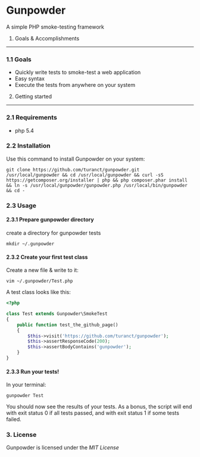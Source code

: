 Gunpowder
========================================

A simple PHP smoke-testing framework


1. Goals & Accomplishments
----------------------------------------

### 1.1 Goals

- Quickly write tests to smoke-test a web application
- Easy syntax
- Execute the tests from anywhere on your system


2. Getting started
----------------------------------------

### 2.1 Requirements

- php 5.4


### 2.2 Installation

Use this command to install Gunpowder on your system:

	git clone https://github.com/turanct/gunpowder.git /usr/local/gunpowder && cd /usr/local/gunpowder && curl -sS https://getcomposer.org/installer | php && php composer.phar install && ln -s /usr/local/gunpowder/gunpowder.php /usr/local/bin/gunpowder && cd -


### 2.3 Usage

#### 2.3.1 Prepare gunpowder directory

create a directory for gunpowder tests

	mkdir ~/.gunpowder

#### 2.3.2 Create your first test class

Create a new file & write to it:

	vim ~/.gunpowder/Test.php

A test class looks like this:

```php
<?php

class Test extends Gunpowder\SmokeTest
{
    public function test_the_github_page()
    {
        $this->visit('https://github.com/turanct/gunpowder');
        $this->assertResponseCode(200);
        $this->assertBodyContains('gunpowder');
    }
}
```

#### 2.3.3 Run your tests!

In your terminal:

	gunpowder Test

You should now see the results of your tests. As a bonus, the script will end with exit status 0 if all tests passed, and with exit status 1 if some tests failed.


### 3. License

Gunpowder is licensed under the *MIT License*
